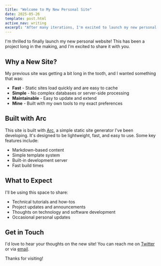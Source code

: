 ```yaml
---
title: "Welcome to My New Personal Site"
date: 2025-05-26
template: post.html
active_nav: writing
excerpt: "After many iterations, I'm excited to launch my new personal website built with Arc, a simple static site generator I've been working on."
---
```


I'm thrilled to finally launch my new personal website! This has been a project long in the making, and I'm excited to share it with you.

## Why a New Site?

My previous site was getting a bit long in the tooth, and I wanted something that was:

- **Fast** - Static sites load quickly and are easy to cache
- **Simple** - No complex databases or server-side processing
- **Maintainable** - Easy to update and extend
- **Mine** - Built with my own tools to my exact preferences

## Built with Arc

This site is built with [Arc](https://github.com/chadarimura/arc), a simple static site generator I've been developing. It's designed to be lightweight, fast, and easy to use. Some key features include:

- Markdown-based content
- Simple template system
- Built-in development server
- Fast build times

## What to Expect

I'll be using this space to share:

- Technical tutorials and how-tos
- Project updates and announcements
- Thoughts on technology and software development
- Occasional personal updates

## Get in Touch

I'd love to hear your thoughts on the new site! You can reach me on [Twitter](https://twitter.com/chadarimura) or via [email](mailto:chad@chadarimura.com).

Thanks for visiting!

